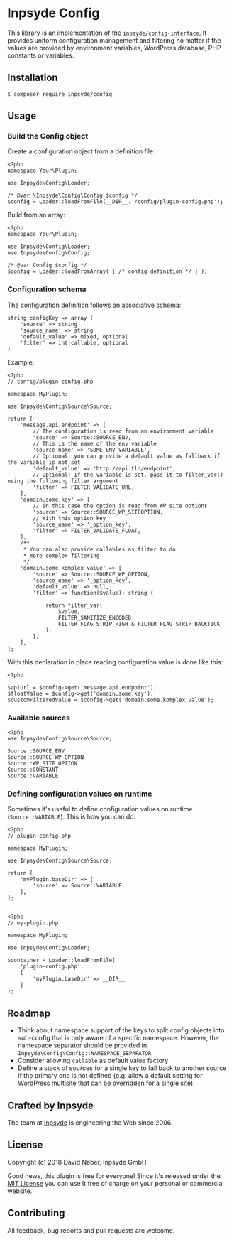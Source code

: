 # Inpsyde Config

This library is an implementation of the [`inpsyde/config-interface`](https://github.com/inpsyde/config-interface/). It provides uniform configuration management and filtering no matter if the values are provided by environment variables, WordPress database, PHP constants or variables.

## Installation

```
$ composer require inpsyde/config
```

## Usage

### Build the Config object

Create a configuration object from a definition file:

    <?php
    namespace Your\Plugin;
    
    use Inpsyde\Config\Loader;
    
    /* @var \Inpsyde\Config\Config $config */
    $config = Loader::loadFromFile(__DIR__.'/config/plugin-config.php');

Build from an array:

    <?php
    namespace Your\Plugin;
    
    use Inpsyde\Config\Loader;
    use Inpsyde\Config\Config;
    
    /* @var Config $config */
    $config = Loader::loadFromArray( [ /* config definition */ ] );


### Configuration schema

The configuration definition follows an associative schema:

    string:configKey => array (
        'source' => string
        'source_name' => string
        'default_value' => mixed, optional
        'filter' => int|callable, optional
    )

Example:

    <?php
    // config/plugin-config.php
    
    namespace MyPlugin;
    
    use Inpsyde\Config\Source\Source;
    
    return [
        'message.api.endpoint' => [
            // The configuration is read from an environment variable
            'source' => Source::SOURCE_ENV,
            // This is the name of the env variable
            'source_name' => 'SOME_ENV_VARIABLE',
            // Optional: you can provide a default value as fallback if the variable is not set
            'default_value' => 'http://api.tld/endpoint',
            // Optional: If the variable is set, pass it to filter_var() using the following filter argument
            'filter' => FILTER_VALIDATE_URL,
        ],
        'domain.some.key' => [
            // In this case the option is read from WP site options
            'source' => Source::SOURCE_WP_SITEOPTION,
            // With this option key
            'source_name' => '_option_key',
            'filter' => FILTER_VALIDATE_FLOAT,
        ],
        /**
         * You can also provide callables as filter to do
         * more complex filtering
         */
        'domain.some.komplex_value' => [
            'source' => Source::SOURCE_WP_OPTION,
            'source_name' => '_option_key',
            'default_value' => null,
            'filter' => function($value): string {
    
                return filter_var(
                    $value,
                    FILTER_SANITIZE_ENCODED,
                    FILTER_FLAG_STRIP_HIGH & FILTER_FLAG_STRIP_BACKTICK
                );
            },
        ],
    ];


With this declaration in place reading configuration value is done like this:

    <?php
    
    $apiUrl = $config->get('message.api.endpoint');
    $floatValue = $config->get('domain.some.key');
    $customFilteredValue = $config->get('domain.some.komplex_value');


### Available sources

    <?php
    use Inpsyde\Config\Source\Source;
    
    Source::SOURCE_ENV
    Source::SOURCE_WP_OPTION
    Source::WP_SITE_OPTION
    Source::CONSTANT
    Source::VARIABLE

### Defining configuration values on runtime

Sometimes it's useful to define configuration values on runtime (`Source::VARIABLE`). This is how you can do:

    <?php
    // plugin-config.php
    
    namespace MyPlugin;
    
    use Inpsyde\Config\Source\Source;
    
    return [
        'myPlugin.baseDir' => [
            'source' => Source::VARIABLE,
        ],
    ];


    <?php
    // my-plugin.php
    
    namespace MyPlugin;
    
    use Inpsyde\Config\Loader;
    
    $container = Loader::loadFromFile(
        'plugin-config.php',
        [
            'myPlugin.baseDir' => __DIR__
        ]
    );

## Roadmap

 * Think about namespace support of the keys to split config objects into sub-config that is only aware of a specific namespace. However, the namespace separator should be provided in `Inpsyde\Config\Config::NAMESPACE_SEPARATOR`
 * Consider allowing `callable` as default value factory
 * Define a stack of sources for a single key to fall back to another source if the primary one is not defined (e.g. allow a default setting for WordPress multisite that can be overridden for a single site)

## Crafted by Inpsyde

The team at [Inpsyde](https://inpsyde.com) is engineering the Web since 2006.

## License

Copyright (c) 2018 David Naber, Inpsyde GmbH

Good news, this plugin is free for everyone! Since it's released under the [MIT License](LICENSE) you can use it free of charge on your personal or commercial website.

## Contributing

All feedback, bug reports and pull requests are welcome.
